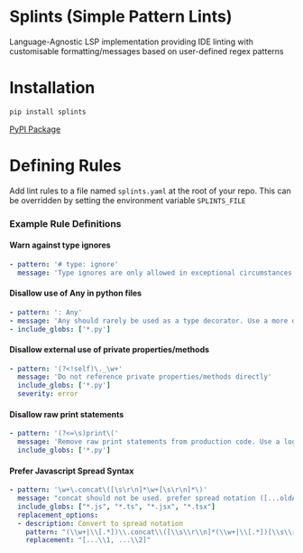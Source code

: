 # Splints (Simple Pattern Lints)
Language-Agnostic LSP implementation providing IDE linting with customisable formatting/messages based on user-defined regex patterns

# Installation
```sh
pip install splints
```

[PyPI Package](https://pypi.org/project/splints)

# Defining Rules
Add lint rules to a file named `splints.yaml` at the root of your repo. This can be overridden by setting the environment variable `SPLINTS_FILE`


### Example Rule Definitions
#### Warn against type ignores
```yaml
- pattern: '# type: ignore'
  message: 'Type ignores are only allowed in exceptional circumstances'
```

#### Disallow use of Any in python files
```yaml
- pattern: ': Any'
- message: 'Any should rarely be used as a type decorator. Use a more descriptive type'
- include_globs: ['*.py']
```

#### Disallow external use of private properties/methods
```yaml
- pattern: '(?<!self)\._\w+'
  message: 'Do not reference private properties/methods directly'
  include_globs: ['*.py']
  severity: error
```

#### Disallow raw print statements
```yaml
- pattern: '(?<=\s)print\('
  message: 'Remove raw print statements from production code. Use a logger class instead'
  include_globs: ['*.py']
```

#### Prefer Javascript Spread Syntax
```yaml
- pattern: '\w+\.concat\([\s\r\n]*\w+[\s\r\n]*\)'
  message: "concat should not be used. prefer spread notation ([...oldArr, ...newValues])"
  include_globs: ["*.js", "*.ts", "*.jsx", "*.tsx"]
  replacement_options:
  - description: Convert to spread notation
    pattern: "(\\w+|\\[.*])\\.concat\\([\\s\\r\\n]*(\\w+|\\[.*])[\\s\\r\\n]*\\)"
    replacement: "[...\\1, ...\\2]"
```
